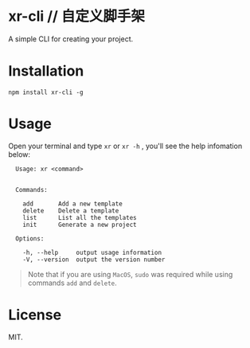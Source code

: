 # xr-cli // 自定义脚手架
A simple CLI for creating your project.

# Installation
```
npm install xr-cli -g
```

# Usage
Open your terminal and type `xr` or `xr -h` , you'll see the help infomation below:
```
  Usage: xr <command>


  Commands:

    add       Add a new template
    delete    Delete a template
    list      List all the templates
    init      Generate a new project

  Options:

    -h, --help     output usage information
    -V, --version  output the version number
```

> Note that if you are using `MacOS`, `sudo` was required while using commands `add` and `delete`.

# License
MIT.
